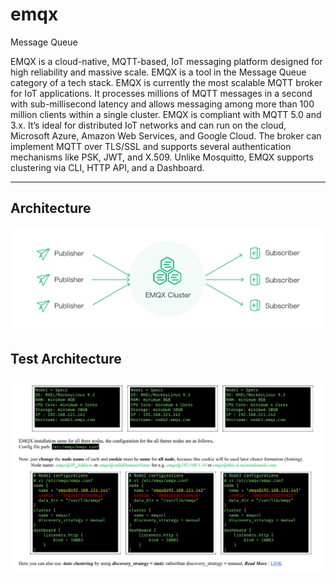 # emqx
Message Queue

EMQX is a cloud-native, MQTT-based, IoT messaging platform designed for high reliability and massive scale. EMQX is a tool in the Message Queue category of a tech stack. 
EMQX is currently the most scalable MQTT broker for IoT applications. It processes millions of MQTT messages in a second with sub-millisecond latency and allows messaging among more than 100 million clients within a single cluster. EMQX is compliant with MQTT 5.0 and 3.x. It’s ideal for distributed IoT networks and can run on the cloud, Microsoft Azure, Amazon Web Services, and Google Cloud. The broker can implement MQTT over TLS/SSL and supports several authentication mechanisms like PSK, JWT, and X.509. Unlike Mosquitto, EMQX supports clustering via CLI, HTTP API, and a Dashboard.
****
## Architecture
![emqx-arch](https://github.com/UnstopableSafar08/emqx/blob/main/Assets/architecture_image.f5sZc1A2.png)

## Test Architecture
![testArch](https://github.com/UnstopableSafar08/emqx/blob/main/Assets/local-cluster-overview.png)
